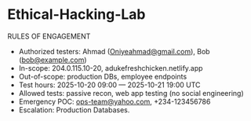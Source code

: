 # Ethical-Hacking-Lab
RULES OF ENGAGEMENT
- Authorized testers: Ahmad (Oniyeahmad@gmail.com), Bob (bob@example.com)
- In-scope: 204.0.115.10-20, adukefreshchicken.netlify.app
- Out-of-scope: production DBs, employee endpoints
- Test hours: 2025-10-20 09:00 — 2025-10-21 19:00 UTC
- Allowed tests: passive recon, web app testing (no social engineering)
- Emergency POC: ops-team@yahoo.com, +234-123456786
- Escalation: Production Databases.

